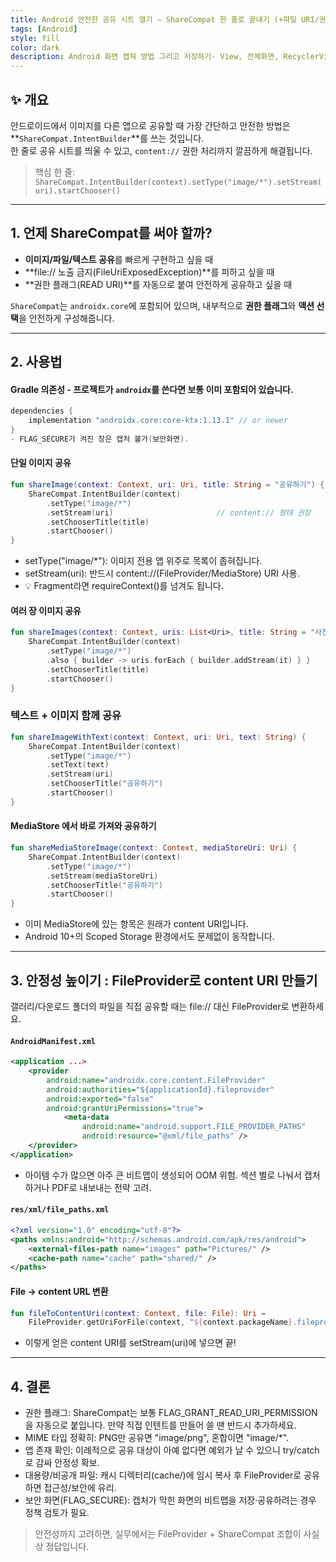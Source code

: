 ```yaml
---
title: Android 안전한 공유 시트 열기 – ShareCompat 한 줄로 끝내기 (+파일 URI/권한 완벽 가이드)
tags: [Android]
style: fill
color: dark
description: Android 화면 캡쳐 방법 그리고 저장하기- View, 전체화면, RecyclerView
---
```


## ✨ 개요

안드로이드에서 이미지를 다른 앱으로 공유할 때 가장 간단하고 안전한 방법은 **`ShareCompat.IntentBuilder`**를 쓰는 것입니다.  
한 줄로 공유 시트를 띄울 수 있고, `content://` 권한 처리까지 깔끔하게 해결됩니다.

> 핵심 한 줄:  
> `ShareCompat.IntentBuilder(context).setType("image/*").setStream(uri).startChooser()`
---

## 1. 언제 ShareCompat를 써야 할까?

- **이미지/파일/텍스트 공유**를 빠르게 구현하고 싶을 때
- **file:// 노출 금지(FileUriExposedException)**를 피하고 싶을 때
- **권한 플래그(READ URI)**를 자동으로 붙여 안전하게 공유하고 싶을 때

`ShareCompat`는 `androidx.core`에 포함되어 있으며, 내부적으로 **권한 플래그**와 **액션 선택**을 안전하게 구성해줍니다.

---

## 2. 사용법

#### Gradle 의존성 - 프로젝트가 `androidx`를 쓴다면 보통 이미 포함되어 있습니다.
```gradle
dependencies {
    implementation "androidx.core:core-ktx:1.13.1" // or newer
}
- FLAG_SECURE가 켜진 창은 캡처 불가(보안화면).
```

#### 단일 이미지 공유

```kotlin
fun shareImage(context: Context, uri: Uri, title: String = "공유하기") {
    ShareCompat.IntentBuilder(context)
        .setType("image/*")
        .setStream(uri)                       // content:// 형태 권장
        .setChooserTitle(title)
        .startChooser()
}
```
- setType("image/*"): 이미지 전용 앱 위주로 목록이 좁혀집니다.
- setStream(uri): 반드시 content://(FileProvider/MediaStore) URI 사용.
- 💡 Fragment라면 requireContext()를 넘겨도 됩니다.

#### 여러 장 이미지 공유

```kotlin
fun shareImages(context: Context, uris: List<Uri>, title: String = "사진 공유") {
    ShareCompat.IntentBuilder(context)
        .setType("image/*")
        .also { builder -> uris.forEach { builder.addStream(it) } }
        .setChooserTitle(title)
        .startChooser()
}
```

### 텍스트 + 이미지 함께 공유

```kotlin
fun shareImageWithText(context: Context, uri: Uri, text: String) {
    ShareCompat.IntentBuilder(context)
        .setType("image/*")
        .setText(text)
        .setStream(uri)
        .setChooserTitle("공유하기")
        .startChooser()
}
```

#### MediaStore 에서 바로 가져와 공유하기

```kotlin
fun shareMediaStoreImage(context: Context, mediaStoreUri: Uri) {
    ShareCompat.IntentBuilder(context)
        .setType("image/*")
        .setStream(mediaStoreUri)
        .setChooserTitle("공유하기")
        .startChooser()
}
```
- 이미 MediaStore에 있는 항목은 원래가 content URI입니다.
- Android 10+의 Scoped Storage 환경에서도 문제없이 동작합니다.

---

## 3. 안정성 높이기 : FileProvider로 content URI 만들기

갤러리/다운로드 폴더의 파일을 직접 공유할 때는 file:// 대신 FileProvider로 변환하세요.

#### `AndroidManifest.xml`

```xml
<application ...>
    <provider
        android:name="androidx.core.content.FileProvider"
        android:authorities="${applicationId}.fileprovider"
        android:exported="false"
        android:grantUriPermissions="true">
            <meta-data
                android:name="android.support.FILE_PROVIDER_PATHS"
                android:resource="@xml/file_paths" />
    </provider>
</application>
```
- 아이템 수가 많으면 아주 큰 비트맵이 생성되어 OOM 위험. 섹션 별로 나눠서 캡처하거나 PDF로 내보내는 전략 고려.

#### `res/xml/file_paths.xml`

```xml
<?xml version="1.0" encoding="utf-8"?>
<paths xmlns:android="http://schemas.android.com/apk/res/android">
    <external-files-path name="images" path="Pictures/" />
    <cache-path name="cache" path="shared/" />
</paths>
```

#### File -> content URL 변환

```kotlin
fun fileToContentUri(context: Context, file: File): Uri =
    FileProvider.getUriForFile(context, "${context.packageName}.fileprovider", file)
```
- 이렇게 얻은 content URI를 setStream(uri)에 넣으면 끝!

---

## 4. 결론

- 권한 플래그: ShareCompat는 보통 FLAG_GRANT_READ_URI_PERMISSION을 자동으로 붙입니다. 만약 직접 인텐트를 만들어 쓸 땐 반드시 추가하세요.
- MIME 타입 정확히: PNG만 공유면 "image/png", 혼합이면 "image/*".
- 앱 존재 확인: 이례적으로 공유 대상이 아예 없다면 예외가 날 수 있으니 try/catch로 감싸 안정성 확보.
- 대용량/비공개 파일: 캐시 디렉터리(cache/)에 임시 복사 후 FileProvider로 공유하면 접근성/보안에 유리.
- 보안 화면(FLAG_SECURE): 캡처가 막힌 화면의 비트맵을 저장·공유하려는 경우 정책 검토가 필요.
> 안전성까지 고려하면, 실무에서는 FileProvider + ShareCompat 조합이 사실상 정답입니다.